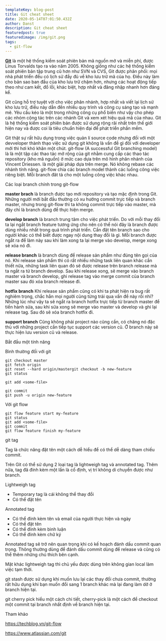 ```yaml
---
templateKey: blog-post
title: Git cheat sheet
date: 2020-05-14T07:01:50.432Z
author: Danst
description: Git cheat sheet
featuredpost: true
featuredimage: /img/git.png
tags:
  - git-flow
---
```

[**Git**](https://vi.wikipedia.org/wiki/Git_(ph%E1%BA%A7n_m%E1%BB%81m)) là một hệ thống kiểm soát phiên bản mã nguồn mở và miễn phí, được Linus Torvalds tạo ra vào năm 2005. Không giống như các hệ thống kiểm soát phiên bản tập trung cũ hơn như SVN và CVS, Git được phân phối: mọi nhà phát triển đều có lịch sử đầy đủ về kho lưu trữ mã của họ. Điều này làm cho bản sao ban đầu của kho lưu trữ chậm hơn, nhưng các hoạt động tiếp theo như cam kết, đổ lỗi, khác biệt, hợp nhất và đăng nhập nhanh hơn đáng kể.

Git cũng hỗ trợ tuyệt vời cho việc phân nhánh, hợp nhất và viết lại lịch sử kho lưu trữ, điều này dẫn đến nhiều quy trình và công cụ sáng tạo và mạnh mẽ. Yêu cầu kéo là một trong những công cụ phổ biến như vậy cho phép các nhóm cộng tác trên các nhánh Git và xem xét hiệu quả mã của nhau. Git là hệ thống kiểm soát phiên bản được sử dụng rộng rãi nhất trên thế giới hiện nay và được coi là tiêu chuẩn hiện đại để phát triển phần mềm.

Git thật sự rất hữu dụng trong việc quản lí source code nhưng đối với một devveloper thành thạo việc sử dụng git không là vấn đề gì đối với developer mới thì hơi khó khăn một chút. git-flow (A successful Git branching model) là là một tập các thao tác mở rộng của git nhằm cung cấp các thao tác repository (kho mã nguồn) ở mức cao dựa trên mô hình phân nhánh của Vincent Driessen. là một giải pháp dựa trên merge. Nó không rebase các nhánh tính năng. git-flow chia các branch model thành các luồng công việc riêng biệt. Mỗi branch đăt tả cho một luồng công việc khác nhau. 

Các loại branch chính trong git-flow

**master brach** là branch được tạo mới repository và tạo mặc định trong Git. Những người mới bắt đầu thường có xu hướng commit trực tiếp và branch master, nhưng trong git-flow thì ta không commit trực tiếp vào master, mà đây chỉ là branch dùng để thực hiện merge.

**develop branch** là branch trung tâm cho việc phát triển. Do với mỗi thay đổi ta lại ngắt branch feature tương ứng cho nên có thể nói đây là branch được dùng nhiều nhất trong quá trình phát triển. Cần đặt tên branch sao cho người khác có thể biết được ngay nội dung thay đổi là gì. Mỗi branch được ngắt ra để làm này sau khi làm xong ta lại merge vào develop, merge xong sẽ xóa nó đi.

**release branch** là branch dùng để release sản phẩm như đúng tên gọi của nó. Khi release sản phẩm thì có rất nhiều những task liên quan khác cần thiết nữa, những task liên quan đó sẽ được release trên branch release mà ta ngắt ra từ branch develop. Sau khi release xong, sẽ merge vào branch master và branch develop, ghi release tag vào merge commit của branch master sau đó xóa branch release đi.

**hotfix branch** Khi release sản phẩm cũng có khi ta phát hiện ra bug rất nghiêm trọng, chắc hẳn mọi người cũng từng trải qua vấn đề này rồi nhỉ? Những lúc như vậy ta sẽ ngắt ra branch hotfix trực tiếp từ branch master để tiến hành sửa, sau khi sửa xong sẽ merge vào master và develop và ghi lại release tag. Sau đó sẽ xóa branch hotfix đi.

**support branch** Cũng không phải project nào cũng cần, có chăng nó đặc thù với những project cần tiếp tục support các version cũ. Ở branch này sẽ thực hiện lưu version cũ và release.

Bắt đầu một tính năng

Bình thường đối với git

```
git checkout master
git fetch origin
git reset --hard origin/mastergit checkout -b new-feature
git status

git add <some-file>

git commit
git push -u origin new-feature
```

Với git flow

```
git flow feature start my-feature
git status
git add <some-file>
git commit
git flow feature finish my-feature 
```



git tag

Tag là chức năng đặt tên một cách dễ hiểu để có thể dễ dàng tham chiếu commit.

Trên Git có thể sử dụng 2 loại tag là lightweigh tag và annotated tag. Thêm nữa, tag đã đính kèm một lần là cố định, vị trí không di chuyển được như branch.

Lightweigh tag

* Temporary tag là cái không thể thay đổi
* Có thể đặt tên

Annotated tag

* Có thể đính kèm tên và email của người thực hiện và ngày
* Có thể đặt tên
* Có thể đính kèm bình luận
* Có thể đính kèm chữ ký

Annotated tag sẽ trở nên quan trọng khi có kế hoạch đánh dấu commit quan trọng. Thông thường dùng để đánh dấu commit dùng để release và cũng có thể thêm những chú thích bên cạnh.

Mặt khác lightweigh tag thì chủ yếu được dùng trên không gian local làm việc tạm thời.



git stash được sử dụng khi muốn lưu lại các thay đổi chưa commit, thường rất hữu dụng khi bạn muốn đổi sang 1 branch khác mà lại đang làm dở ở branch hiện tại.



git cherry pick hiểu một cách chi tiết, cherry-pick là một cách để checkout một commit tại branch nhất định về branch hiện tại.



Tham khảo

<https://techblog.vn/git-flow>

<https://www.atlassian.com/git>
